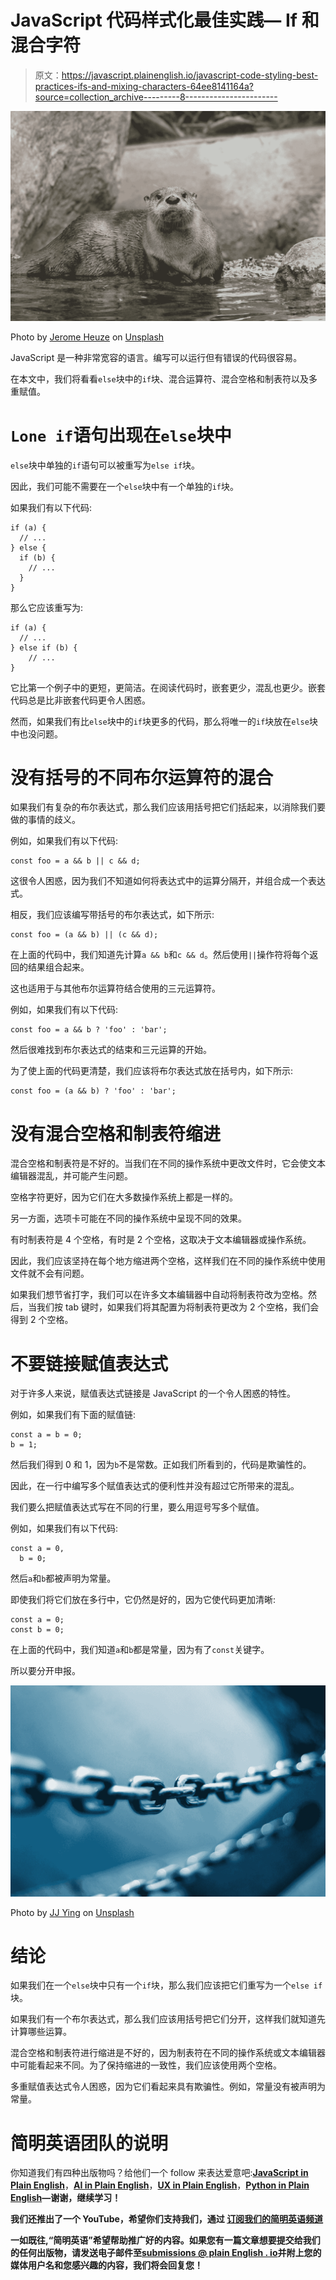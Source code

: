 # JavaScript 代码样式化最佳实践— If 和混合字符

> 原文：<https://javascript.plainenglish.io/javascript-code-styling-best-practices-ifs-and-mixing-characters-64ee8141164a?source=collection_archive---------8----------------------->

![](img/82274de991aa07d763e864cb586da985.png)

Photo by [Jerome Heuze](https://unsplash.com/@jeromeheuze?utm_source=medium&utm_medium=referral) on [Unsplash](https://unsplash.com?utm_source=medium&utm_medium=referral)

JavaScript 是一种非常宽容的语言。编写可以运行但有错误的代码很容易。

在本文中，我们将看看`else`块中的`if`块、混合运算符、混合空格和制表符以及多重赋值。

# `Lone if`语句出现在`else`块中

`else`块中单独的`if`语句可以被重写为`else if`块。

因此，我们可能不需要在一个`else`块中有一个单独的`if`块。

如果我们有以下代码:

```
if (a) {
  // ...
} else {
  if (b) {
    // ...
  }
}
```

那么它应该重写为:

```
if (a) {
  // ...
} else if (b) {
    // ...
}
```

它比第一个例子中的更短，更简洁。在阅读代码时，嵌套更少，混乱也更少。嵌套代码总是比非嵌套代码更令人困惑。

然而，如果我们有比`else`块中的`if`块更多的代码，那么将唯一的`if`块放在`else`块中也没问题。

# 没有括号的不同布尔运算符的混合

如果我们有复杂的布尔表达式，那么我们应该用括号把它们括起来，以消除我们要做的事情的歧义。

例如，如果我们有以下代码:

```
const foo = a && b || c && d;
```

这很令人困惑，因为我们不知道如何将表达式中的运算分隔开，并组合成一个表达式。

相反，我们应该编写带括号的布尔表达式，如下所示:

```
const foo = (a && b) || (c && d);
```

在上面的代码中，我们知道先计算`a && b`和`c && d`。然后使用`||`操作符将每个返回的结果组合起来。

这也适用于与其他布尔运算符结合使用的三元运算符。

例如，如果我们有以下代码:

```
const foo = a && b ? 'foo' : 'bar';
```

然后很难找到布尔表达式的结束和三元运算的开始。

为了使上面的代码更清楚，我们应该将布尔表达式放在括号内，如下所示:

```
const foo = (a && b) ? 'foo' : 'bar';
```

# 没有混合空格和制表符缩进

混合空格和制表符是不好的。当我们在不同的操作系统中更改文件时，它会使文本编辑器混乱，并可能产生问题。

空格字符更好，因为它们在大多数操作系统上都是一样的。

另一方面，选项卡可能在不同的操作系统中呈现不同的效果。

有时制表符是 4 个空格，有时是 2 个空格，这取决于文本编辑器或操作系统。

因此，我们应该坚持在每个地方缩进两个空格，这样我们在不同的操作系统中使用文件就不会有问题。

如果我们想节省打字，我们可以在许多文本编辑器中自动将制表符改为空格。然后，当我们按 tab 键时，如果我们将其配置为将制表符更改为 2 个空格，我们会得到 2 个空格。

# 不要链接赋值表达式

对于许多人来说，赋值表达式链接是 JavaScript 的一个令人困惑的特性。

例如，如果我们有下面的赋值链:

```
const a = b = 0;
b = 1;
```

然后我们得到 0 和 1，因为`b`不是常数。正如我们所看到的，代码是欺骗性的。

因此，在一行中编写多个赋值表达式的便利性并没有超过它所带来的混乱。

我们要么把赋值表达式写在不同的行里，要么用逗号写多个赋值。

例如，如果我们有以下代码:

```
const a = 0,
  b = 0;
```

然后`a`和`b`都被声明为常量。

即使我们将它们放在多行中，它仍然是好的，因为它使代码更加清晰:

```
const a = 0;
const b = 0;
```

在上面的代码中，我们知道`a`和`b`都是常量，因为有了`const`关键字。

所以要分开申报。

![](img/bd15bfadcdd649f61b966d6baf3f7698.png)

Photo by [JJ Ying](https://unsplash.com/@jjying?utm_source=medium&utm_medium=referral) on [Unsplash](https://unsplash.com?utm_source=medium&utm_medium=referral)

# 结论

如果我们在一个`else`块中只有一个`if`块，那么我们应该把它们重写为一个`else if`块。

如果我们有一个布尔表达式，那么我们应该用括号把它们分开，这样我们就知道先计算哪些运算。

混合空格和制表符进行缩进是不好的，因为制表符在不同的操作系统或文本编辑器中可能看起来不同。为了保持缩进的一致性，我们应该使用两个空格。

多重赋值表达式令人困惑，因为它们看起来具有欺骗性。例如，常量没有被声明为常量。

# **简明英语团队的说明**

你知道我们有四种出版物吗？给他们一个 follow 来表达爱意吧:[**JavaScript in Plain English**](https://medium.com/javascript-in-plain-english)，[**AI in Plain English**](https://medium.com/ai-in-plain-english)，[**UX in Plain English**](https://medium.com/ux-in-plain-english)，[**Python in Plain English**](https://medium.com/python-in-plain-english)**—谢谢，继续学习！**

**我们还推出了一个 YouTube，希望你们支持我们，通过 [**订阅我们的简明英语频道**](https://www.youtube.com/channel/UCtipWUghju290NWcn8jhyAw)**

**一如既往,“简明英语”希望帮助推广好的内容。如果您有一篇文章想要提交给我们的任何出版物，请发送电子邮件至[**submissions @ plain English . io**](mailto:submissions@plainenglish.io)**并附上您的媒体用户名和您感兴趣的内容，我们将会回复您！****